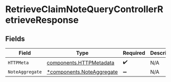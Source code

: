 # RetrieveClaimNoteQueryControllerRetrieveResponse


## Fields

| Field                                                                 | Type                                                                  | Required                                                              | Description                                                           |
| --------------------------------------------------------------------- | --------------------------------------------------------------------- | --------------------------------------------------------------------- | --------------------------------------------------------------------- |
| `HTTPMeta`                                                            | [components.HTTPMetadata](../../models/components/httpmetadata.md)    | :heavy_check_mark:                                                    | N/A                                                                   |
| `NoteAggregate`                                                       | [*components.NoteAggregate](../../models/components/noteaggregate.md) | :heavy_minus_sign:                                                    | N/A                                                                   |